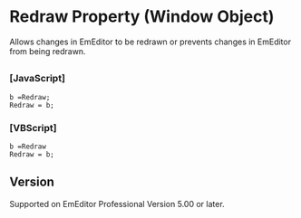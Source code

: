 # Redraw Property (Window Object)

Allows changes in EmEditor to be redrawn or prevents changes in EmEditor from being redrawn.

## 

### \[JavaScript\]

```
b =Redraw;
Redraw = b;
```

### \[VBScript\]

```
b =Redraw
Redraw = b;
```

## Version

Supported on EmEditor Professional Version 5.00 or later.
